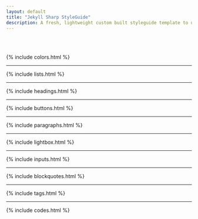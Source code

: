 ```yaml
---
layout: default
title: "Jekyll Sharp StyleGuide"
description: A fresh, lightweight custom built styleguide template to use with Jekyll sites. Just download or clone from the github repo and start building your site upon it.
---
```


<br><br>

{% include colors.html %}

---

{% include lists.html %}

---

{% include headings.html %}

---

{% include buttons.html %}

---

{% include paragraphs.html %}

---

{% include lightbox.html %}

---

{% include inputs.html %}

---

{% include blockquotes.html %}

---

{% include tags.html %}

---

{% include codes.html %}

<br><br>
<br><br>
